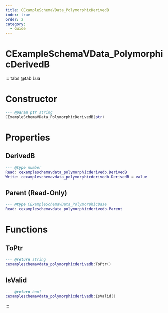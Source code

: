 ```yaml
---
title: CExampleSchemaVData_PolymorphicDerivedB
index: true
order: 2
category:
  - Guide
---
```


# CExampleSchemaVData_PolymorphicDerivedB

::: tabs
@tab Lua
# Constructor
```lua
--- @param ptr string
CExampleSchemaVData_PolymorphicDerivedB(ptr)
```
# Properties
## DerivedB 
```lua
--- @type number
Read: cexampleschemavdata_polymorphicderivedb.DerivedB
Write: cexampleschemavdata_polymorphicderivedb.DerivedB = value
```
## Parent (Read-Only)
```lua
--- @type CExampleSchemaVData_PolymorphicBase
Read: cexampleschemavdata_polymorphicderivedb.Parent
```
# Functions
## ToPtr
```lua
--- @return string
cexampleschemavdata_polymorphicderivedb:ToPtr()
```
## IsValid
```lua
--- @return bool
cexampleschemavdata_polymorphicderivedb:IsValid()
```

:::